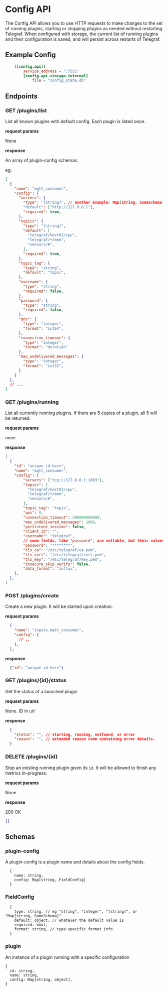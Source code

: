 # Config API

The Config API allows you to use HTTP requests to make changes to the set of running 
plugins, starting or stopping plugins as needed without restarting Telegraf. When 
configured with storage, the current list of running plugins and their configuration is 
saved, and will persist across restarts of Telegraf.

## Example Config

```toml
    [[config.api]]
        service_address = ":7551"
        [config.api.storage.internal]
            file = "config_state.db"
```


## Endpoints

### GET /plugins/list

List all known plugins with default config. Each plugin is listed once.

**request params**

None

**response**

An array of plugin-config schemas.

eg:
```json
[
  {
    "name": "mqtt_consumer",
    "config": {
      "servers": {
        "type": "[string]", // another example: Map[string, SomeSchema]
        "default": ["http://127.0.0.1"],
        "required": true,
      },
      "topics": {
        "type": "[string]",
        "default": [
          "telegraf/host01/cpu",
          "telegraf/+/mem",
          "sensors/#",
        ],
        "required": true,
      },
      "topic_tag": {
        "type": "string",
        "default": "topic",
      },
      "username": {
        "type": "string",
        "required": false,
      },
      "password": {
        "type": "string",
        "required": false,
      },
      "qos": {
        "type": "integer",
        "format": "int64",
      },
      "connection_timeout": {
        "type": "integer",
        "format": "duration"
      },
      "max_undelivered_messages": {
        "type": "integer",
        "format": "int32",
      }
    }
  },
  // ...
]
```

### GET /plugins/running

List all currently running plugins. If there are 5 copies of a plugin, all 5 will be returned.

**request params**

none

**response**

```json
[
  {
    "id": "unique-id-here",
    "name": "mqtt_consumer",
    "config": {
        "servers": ["tcp://127.0.0.1:1883"],
        "topics": [
          "telegraf/host01/cpu",
          "telegraf/+/mem",
          "sensors/#",
        ],
        "topic_tag": "topic",
        "qos": 0,
        "connection_timeout": 300000000000,
        "max_undelivered_messages": 1000,
        "persistent_session": false,
        "client_id": "",
        "username": "telegraf",
        // some fields, like "password", are settable, but their values are not returned
        "password": "********",
        "tls_ca": "/etc/telegraf/ca.pem",
        "tls_cert": "/etc/telegraf/cert.pem",
        "tls_key": "/etc/telegraf/key.pem",
        "insecure_skip_verify": false,
        "data_format": "influx",
    },
  },
]
```

### POST /plugins/create

Create a new plugin. It will be started upon creation.

**request params**

```json
  {
    "name": "inputs.mqtt_consumer",
    "config": {
      // ..
    },
  },
```

**response**

```json
  {"id": "unique-id-here"}
```

### GET /plugins/{id}/status

Get the status of a launched plugin

**request params**

None. ID in url

**response**

```json
  {
    "status": "", // starting, running, notfound, or error
    "reason": "", // extended reason code containing error details.
  }
```

### DELETE /plugins/{id}

Stop an existing running plugin given its `id`. It will be allowed to finish
any metrics in-progress.

**request params**

None

**response**

200 OK
```json
{}
```

## Schemas

### plugin-config

A plugin-config is a plugin name and details about the config fields.

```
  {
    name: string,
    config: Map[string, FieldConfig]
  }
```

### FieldConfig

```
  {
    type: string, // eg "string", "integer", "[string]", or "Map[string, SomeSchema]"
    default: object, // whatever the default value is
    required: bool,
    format: string, // type-specific format info.
  }
```

### plugin

An instance of a plugin running with a specific configuration

```
{
  id: string,
  name: string,
  config: Map[string, object],
}
```
